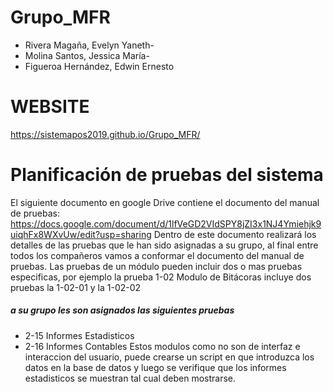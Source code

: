 # Grupo_MFR
* Rivera Magaña, Evelyn Yaneth-
* Molina Santos, Jessica María-
* Figueroa Hernández, Edwin Ernesto

# WEBSITE
https://sistemapos2019.github.io/Grupo_MFR/

# Planificación de pruebas del sistema
El siguiente documento en google Drive contiene el documento del manual de pruebas: 
https://docs.google.com/document/d/1lfVeGD2VIdSPY8jZI3x1NJ4Ymiehjk9uiqhFx8WXvUw/edit?usp=sharing
Dentro de este documento realizará los detalles de las pruebas que le han sido asignadas a su grupo, al final entre todos los compañeros vamos a conformar el documento del manual de pruebas. Las pruebas de un módulo pueden incluir dos o mas pruebas especificas, por ejemplo la prueba 1-02 Modulo de Bitácoras incluye dos pruebas la 1-02-01 y la 1-02-02


##### a su grupo les son asignados las siguientes pruebas
* 2-15 Informes Estadisticos
* 2-16 Informes Contables
Estos modulos como no son de interfaz e interaccion del usuario, puede crearse un script en que introduzca los datos en la base de datos y luego se verifique que los informes estadisticos se muestran tal cual deben mostrarse.

